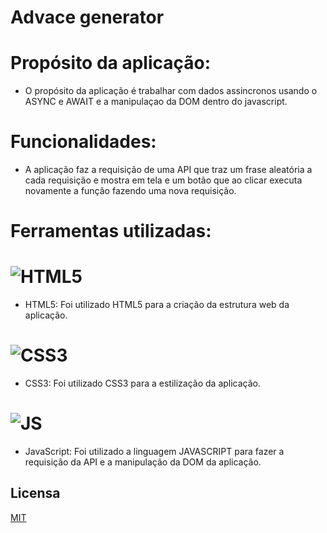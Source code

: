 # Advace generator

# Propósito da aplicação:
- O propósito da aplicação é trabalhar com dados assincronos usando o ASYNC e AWAIT e a manipulaçao da DOM dentro do javascript.

# Funcionalidades:
- A aplicação faz a requisição de uma API que traz um frase aleatória a cada requisição e mostra em tela e um botão que ao clicar executa novamente a função fazendo uma nova requisição.

# Ferramentas utilizadas:

# ![HTML5](https://img.shields.io/badge/HTML5-E34F26?style=for-the-badge&logo=html5&logoColor=white)
- HTML5: Foi utilizado HTML5 para a criação da estrutura web da aplicação.

# ![CSS3](https://img.shields.io/badge/CSS3-1572B6?style=for-the-badge&logo=css3&logoColor=white)
- CSS3: Foi utilizado CSS3 para a estilização da aplicação.

# ![JS](https://img.shields.io/badge/JavaScript-323330?style=for-the-badge&logo=javascript&logoColor=F7DF1E)
- JavaScript: Foi utilizado a linguagem JAVASCRIPT para fazer a requisição da API e a manipulação da DOM da aplicação.

## Licensa

[MIT](https://choosealicense.com/licenses/mit/)
    
